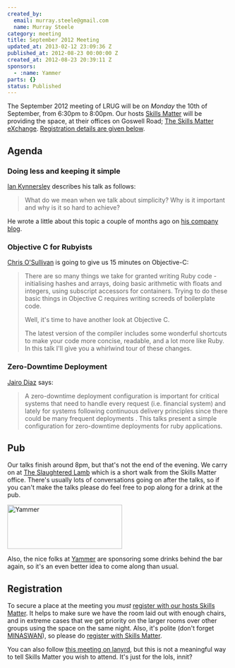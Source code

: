 ```yaml
--- 
created_by: 
  email: murray.steele@gmail.com
  name: Murray Steele
category: meeting
title: September 2012 Meeting
updated_at: 2013-02-12 23:09:36 Z
published_at: 2012-08-23 00:00:00 Z
created_at: 2012-08-23 20:39:11 Z
sponsors:
  - :name: Yammer
parts: {}
status: Published
---
```


The September 2012 meeting of LRUG will be on *Monday* the 10th of September, from 6:30pm to 8:00pm.  Our hosts [Skills Matter](http://skillsmatter.com/) will be providing the space, at their offices on Goswell Road; [The Skills Matter eXchange](http://skillsmatter.com/location-details/design-architecture/484/96).  <a href="#sep12registration">Registration details are given below</a>.

Agenda
------

### Doing less and keeping it simple

[Ian Kynnersley](http://iankynnersley.co.uk/) describes his talk as follows:

> What do we mean when we talk about simplicity? Why is it important and why is
> it so hard to achieve?

He wrote a little about this topic a couple of months ago on [his company blog](http://sidekickstudios.net/blog/2012/06/simples).

### Objective C for Rubyists

[Chris O'Sullivan](http://www.thechrisoshow.com/) is going to give us 15 minutes on Objective-C:

> There are so many things we take for granted writing Ruby code -
> initialising hashes and arrays, doing basic arithmetic with floats and
> integers, using subscript accessors for containers.  Trying to do
> these basic things in Objective C requires writing screeds of
> boilerplate code.
> 
> Well, it's time to have another look at Objective C.
> 
> The latest version of the compiler includes some wonderful shortcuts
> to make your code more concise, readable, and a lot more like Ruby. In
> this talk I'll give you a whirlwind tour of these changes.

### Zero-Downtime Deployment

[Jairo Diaz](http://www.codescrum.com/) says:

> A zero-downtime deployment configuration is important for
> critical systems that need to handle every request (i.e. 
> financial system) and lately for systems following 
> continuous delivery  principles since there could be many 
> frequent deployments .  This talks present a simple 
> configuration for zero-downtime deployments for ruby 
> applications.

Pub
---

Our talks finish around 8pm, but that's not the end of the evening.  We carry on at [The Slaughtered Lamb](http://www.theslaughteredlambpub.com/) which is a short walk from the Skills Matter office.  There's usually lots of conversations going on after the talks, so if you can't make the talks please do feel free to pop along for a drink at the pub.

[<image src="http://assets.lrug.org/images/yammer_logo_medium.png" width="260" height="100" alt="Yammer" title="Yammer Logo"/>](https://www.yammer.com/)

Also, the nice folks at [Yammer](https://www.yammer.com/) are sponsoring some drinks behind the bar again, so it's an even better idea to come along than usual.

Registration <a name="sep12registration">&nbsp;</a>
---------------------------------------------------

To secure a place at the meeting you *must* [register with our hosts Skills Matter](http://skillsmatter.com/event/ruby-rails/lrug-september-meetup).  It helps to make sure we have the room laid out with enough chairs, and in extreme cases that we get priority on the larger rooms over other groups using the space on the same night.  Also, it's polite (don't forget [MINASWAN](http://oreilly.com/ruby/excerpts/ruby-learning-rails/ruby-glossary.html#I_indexterm_d1e32036)), so please do [register with Skills Matter](http://skillsmatter.com/event/ruby-rails/lrug-september-meetup).

You can also follow [this meeting on lanyrd](http://lanyrd.com/2012/lrug-september/), but this is not a meaningful way to tell Skills Matter you wish to attend.  It's just for the lols, innit?
